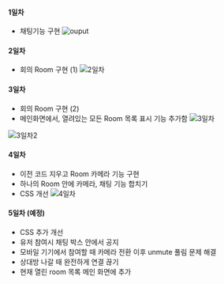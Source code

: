 #### 1일차
+ 채팅기능 구현
![ouput](https://user-images.githubusercontent.com/74031620/150807925-65eb0afc-ba02-4af1-bc84-2012b430848b.png)


#### 2일차
+ 회의 Room 구현 (1)
![2일차](https://user-images.githubusercontent.com/74031620/151165020-722eb236-8be2-49fc-b620-6b084958cf4b.png)


#### 3일차
+ 회의 Room 구현 (2)
+ 메인화면에서, 열려있는 모든 Room 목록 표시 기능 추가함
![3일차](https://user-images.githubusercontent.com/74031620/151685941-6f7d50ef-cfbc-4448-8542-537068659b34.png)

![3일차2](https://user-images.githubusercontent.com/74031620/151685942-f4daad4c-9c28-451f-8d37-dd1f55d3d2e8.png)


#### 4일차
+ 이전 코드 지우고 Room 카메라 기능 구현
+ 하나의 Room 안에 카메라, 채팅 기능 합치기
+ CSS 개선
![4일차](https://user-images.githubusercontent.com/74031620/151702383-acf33aab-c73c-4368-a93e-654e4afb743c.png)


#### 5일차 (예정)
+ CSS 추가 개선
+ 유저 참여시 채팅 박스 안에서 공지
+ 모바일 기기에서 참여할 때 카메라 전환 이후 unmute 풀림 문제 해결
+ 상대방 나갈 때 완전하게 연결 끊기
+ 현재 열린 room 목록 메인 화면에 추가